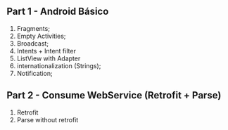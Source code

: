 ## Part 1 - Android Básico
1. Fragments; 
2. Empty Activities; 
3. Broadcast;
4. Intents + Intent filter
5. ListView with Adapter
6. internationalization (Strings);
7. Notification;

## Part 2 - Consume WebService (Retrofit + Parse)
1. Retrofit
2. Parse without retrofit
